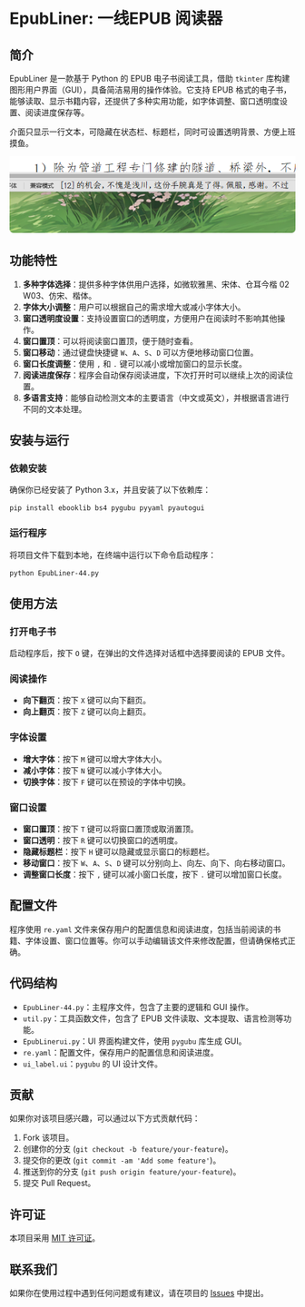 # EpubLiner: 一线EPUB 阅读器

## 简介
EpubLiner 是一款基于 Python 的 EPUB 电子书阅读工具，借助 `tkinter` 库构建图形用户界面（GUI），具备简洁易用的操作体验。它支持 EPUB 格式的电子书，能够读取、显示书籍内容，还提供了多种实用功能，如字体调整、窗口透明度设置、阅读进度保存等。

介面只显示一行文本，可隐藏在状态栏、标题栏，同时可设置透明背景、方便上班摸鱼。

![Clip_2025-06-25_16-17-07](https://github.com/lemodd/Epubliner/blob/main/p.png)

## 功能特性
1. **多种字体选择**：提供多种字体供用户选择，如微软雅黑、宋体、仓耳今楷 02 W03、仿宋、楷体。
2. **字体大小调整**：用户可以根据自己的需求增大或减小字体大小。
3. **窗口透明度设置**：支持设置窗口的透明度，方便用户在阅读时不影响其他操作。
4. **窗口置顶**：可以将阅读窗口置顶，便于随时查看。
5. **窗口移动**：通过键盘快捷键 `W`、`A`、`S`、`D` 可以方便地移动窗口位置。
6. **窗口长度调整**：使用 `,` 和 `.` 键可以减小或增加窗口的显示长度。
7. **阅读进度保存**：程序会自动保存阅读进度，下次打开时可以继续上次的阅读位置。
8. **多语言支持**：能够自动检测文本的主要语言（中文或英文），并根据语言进行不同的文本处理。

## 安装与运行
### 依赖安装
确保你已经安装了 Python 3.x，并且安装了以下依赖库：
```bash
pip install ebooklib bs4 pygubu pyyaml pyautogui
```

### 运行程序
将项目文件下载到本地，在终端中运行以下命令启动程序：
```bash
python EpubLiner-44.py
```

## 使用方法
### 打开电子书
启动程序后，按下 `O` 键，在弹出的文件选择对话框中选择要阅读的 EPUB 文件。

### 阅读操作
- **向下翻页**：按下 `X` 键可以向下翻页。
- **向上翻页**：按下 `Z` 键可以向上翻页。

### 字体设置
- **增大字体**：按下 `M` 键可以增大字体大小。
- **减小字体**：按下 `N` 键可以减小字体大小。
- **切换字体**：按下 `F` 键可以在预设的字体中切换。

### 窗口设置
- **窗口置顶**：按下 `T` 键可以将窗口置顶或取消置顶。
- **窗口透明**：按下 `R` 键可以切换窗口的透明度。
- **隐藏标题栏**：按下 `H` 键可以隐藏或显示窗口的标题栏。
- **移动窗口**：按下 `W`、`A`、`S`、`D` 键可以分别向上、向左、向下、向右移动窗口。
- **调整窗口长度**：按下 `,` 键可以减小窗口长度，按下 `.` 键可以增加窗口长度。

## 配置文件
程序使用 `re.yaml` 文件来保存用户的配置信息和阅读进度，包括当前阅读的书籍、字体设置、窗口位置等。你可以手动编辑该文件来修改配置，但请确保格式正确。

## 代码结构
- `EpubLiner-44.py`：主程序文件，包含了主要的逻辑和 GUI 操作。
- `util.py`：工具函数文件，包含了 EPUB 文件读取、文本提取、语言检测等功能。
- `EpubLinerui.py`：UI 界面构建文件，使用 `pygubu` 库生成 GUI。
- `re.yaml`：配置文件，保存用户的配置信息和阅读进度。
- `ui_label.ui`：`pygubu` 的 UI 设计文件。

## 贡献
如果你对该项目感兴趣，可以通过以下方式贡献代码：
1. Fork 该项目。
2. 创建你的分支 (`git checkout -b feature/your-feature`)。
3. 提交你的更改 (`git commit -am 'Add some feature'`)。
4. 推送到你的分支 (`git push origin feature/your-feature`)。
5. 提交 Pull Request。

## 许可证
本项目采用 [MIT 许可证](LICENSE)。

## 联系我们
如果你在使用过程中遇到任何问题或有建议，请在项目的 [Issues](https://github.com/your-repo/issues) 中提出。
